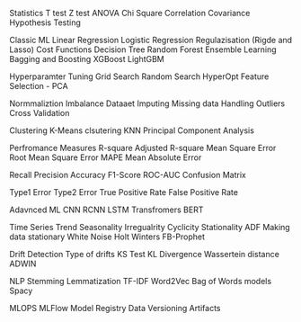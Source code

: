 Statistics
  T test
  Z test
  ANOVA
  Chi Square
  Correlation
  Covariance
  Hypothesis Testing

Classic ML
  Linear Regression
  Logistic Regression
  Regulazisation (Rigde and Lasso)
  Cost Functions
  Decision Tree
  Random Forest
  Ensemble Learning
  Bagging and Boosting
  XGBoost
  LightGBM

Hyperparamter Tuning
  Grid Search
  Random Search
  HyperOpt
  Feature Selection - PCA

Normmaliztion
  Imbalance Dataaet
  Imputing Missing data
  Handling Outliers
  Cross Validation

Clustering
  K-Means clsutering
  KNN
  Principal Component Analysis

Perfromance Measures
  R-square
  Adjusted R-square
  Mean Square Error
  Root Mean Square Error
  MAPE
  Mean Absolute Error

  Recall
  Precision
  Accuracy
  F1-Score
  ROC-AUC
  Confusion Matrix

  Type1 Error
  Type2 Error
  True Positive Rate
  False Positive Rate


Adavnced ML
  CNN
  RCNN
  LSTM
  Transfromers
  BERT


Time Series
  Trend
  Seasonality
  Irregualrity
  Cyclicity
  Stationality
  ADF
  Making data stationary
  White Noise
  Holt Winters
  FB-Prophet


Drift Detection
  Type of drifts
  KS Test
  KL Divergence
  Wassertein distance
  ADWIN

NLP
  Stemming
  Lemmatization
  TF-IDF
  Word2Vec
  Bag of Words models
  Spacy

MLOPS
  MLFlow
  Model Registry
  Data Versioning
  Artifacts

  
  
